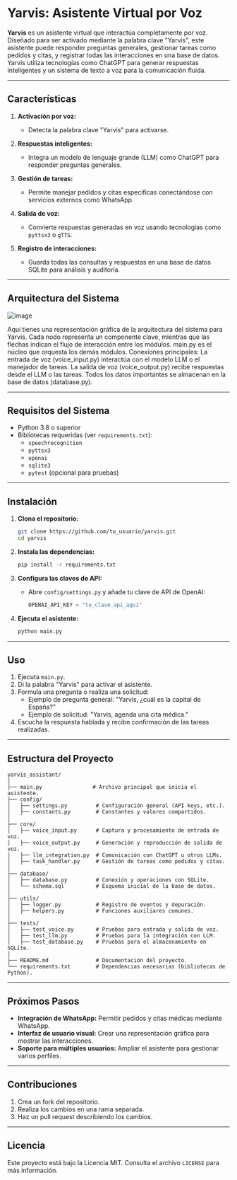 # Yarvis: Asistente Virtual por Voz

**Yarvis** es un asistente virtual que interactúa completamente por voz. Diseñado para ser activado mediante la palabra clave "Yarvis", este asistente puede responder preguntas generales, gestionar tareas como pedidos y citas, y registrar todas las interacciones en una base de datos. Yarvis utiliza tecnologías como ChatGPT para generar respuestas inteligentes y un sistema de texto a voz para la comunicación fluida.

---

## Características

1. **Activación por voz:**
   - Detecta la palabra clave "Yarvis" para activarse.

2. **Respuestas inteligentes:**
   - Integra un modelo de lenguaje grande (LLM) como ChatGPT para responder preguntas generales.

3. **Gestión de tareas:**
   - Permite manejar pedidos y citas específicas conectándose con servicios externos como WhatsApp.

4. **Salida de voz:**
   - Convierte respuestas generadas en voz usando tecnologías como `pyttsx3` o `gTTS`.

5. **Registro de interacciones:**
   - Guarda todas las consultas y respuestas en una base de datos SQLite para análisis y auditoría.

---
## Arquitectura del Sistema
![image](https://github.com/user-attachments/assets/5c71cb89-144c-47d6-b12d-d029fb21c155)

Aquí tienes una representación gráfica de la arquitectura del sistema para Yarvis. Cada nodo representa un componente clave, mientras que las flechas indican el flujo de interacción entre los módulos.
main.py es el núcleo que orquesta los demás módulos.
Conexiones principales:
La entrada de voz (voice_input.py) interactúa con el modelo LLM o el manejador de tareas.
La salida de voz (voice_output.py) recibe respuestas desde el LLM o las tareas.
Todos los datos importantes se almacenan en la base de datos (database.py).

---
## Requisitos del Sistema

- Python 3.8 o superior
- Bibliotecas requeridas (ver `requirements.txt`):
  - `speechrecognition`
  - `pyttsx3`
  - `openai`
  - `sqlite3`
  - `pytest` (opcional para pruebas)

---

## Instalación

1. **Clona el repositorio:**
   ```bash
   git clone https://github.com/tu_usuario/yarvis.git
   cd yarvis
   ```

2. **Instala las dependencias:**
   ```bash
   pip install -r requirements.txt
   ```

3. **Configura las claves de API:**
   - Abre `config/settings.py` y añade tu clave de API de OpenAI:
     ```python
     OPENAI_API_KEY = "tu_clave_api_aqui"
     ```

4. **Ejecuta el asistente:**
   ```bash
   python main.py
   ```

---

## Uso

1. Ejecuta `main.py`.
2. Di la palabra "Yarvis" para activar el asistente.
3. Formula una pregunta o realiza una solicitud:
   - Ejemplo de pregunta general: "Yarvis, ¿cuál es la capital de España?"
   - Ejemplo de solicitud: "Yarvis, agenda una cita médica."
4. Escucha la respuesta hablada y recibe confirmación de las tareas realizadas.

---

## Estructura del Proyecto

```plaintext
yarvis_assistant/
|
├── main.py                # Archivo principal que inicia el asistente.
├── config/
│   ├── settings.py         # Configuración general (API keys, etc.).
│   ├── constants.py        # Constantes y valores compartidos.
│
├── core/
│   ├── voice_input.py      # Captura y procesamiento de entrada de voz.
│   ├── voice_output.py     # Generación y reproducción de salida de voz.
│   ├── llm_integration.py  # Comunicación con ChatGPT u otros LLMs.
│   ├── task_handler.py     # Gestión de tareas como pedidos y citas.
│
├── database/
│   ├── database.py         # Conexión y operaciones con SQLite.
│   └── schema.sql          # Esquema inicial de la base de datos.
│
├── utils/
│   ├── logger.py           # Registro de eventos y depuración.
│   ├── helpers.py          # Funciones auxiliares comunes.
│
├── tests/
│   ├── test_voice.py       # Pruebas para entrada y salida de voz.
│   ├── test_llm.py         # Pruebas para la integración con LLM.
│   ├── test_database.py    # Pruebas para el almacenamiento en SQLite.
│
├── README.md               # Documentación del proyecto.
└── requirements.txt        # Dependencias necesarias (bibliotecas de Python).
```

---

## Próximos Pasos

- **Integración de WhatsApp:** Permitir pedidos y citas médicas mediante WhatsApp.
- **Interfaz de usuario visual:** Crear una representación gráfica para mostrar las interacciones.
- **Soporte para múltiples usuarios:** Ampliar el asistente para gestionar varios perfiles.

---

## Contribuciones

1. Crea un fork del repositorio.
2. Realiza los cambios en una rama separada.
3. Haz un pull request describiendo los cambios.

---

## Licencia

Este proyecto está bajo la Licencia MIT. Consulta el archivo `LICENSE` para más información.

